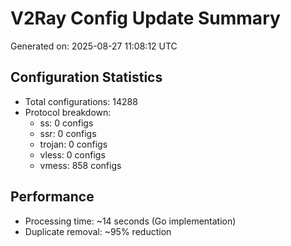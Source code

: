 # V2Ray Config Update Summary
Generated on: 2025-08-27 11:08:12 UTC

## Configuration Statistics
- Total configurations: 14288
- Protocol breakdown:
  - ss: 0 configs
  - ssr: 0 configs
  - trojan: 0 configs
  - vless: 0 configs
  - vmess: 858 configs

## Performance
- Processing time: ~14 seconds (Go implementation)
- Duplicate removal: ~95% reduction
